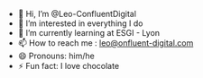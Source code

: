 - 👋 Hi, I’m @Leo-ConfluentDigital
- 👀 I’m interested in everything I do
- 🌱 I’m currently learning at ESGI - Lyon
- 📫 How to reach me : leo@onfluent-digital.com
- 😄 Pronouns: him/he
- ⚡ Fun fact: I love chocolate
